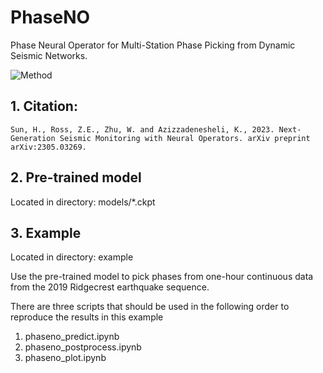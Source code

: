 # PhaseNO
Phase Neural Operator for Multi-Station Phase Picking from Dynamic Seismic Networks.


![Method](https://github.com/sun-hongyu/PhaseNO/blob/master/phaseno.png)


## 1. Citation:
```
Sun, H., Ross, Z.E., Zhu, W. and Azizzadenesheli, K., 2023. Next-Generation Seismic Monitoring with Neural Operators. arXiv preprint arXiv:2305.03269.
```

## 2. Pre-trained model
Located in directory: models/*.ckpt

## 3. Example 
Located in directory: example

Use the pre-trained model to pick phases from one-hour continuous data from the 2019 Ridgecrest earthquake sequence.

There are three scripts that should be used in the following order to reproduce the results in this example

1. phaseno_predict.ipynb
2. phaseno_postprocess.ipynb
3. phaseno_plot.ipynb
